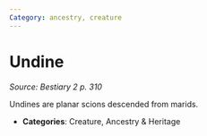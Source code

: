 ```yaml
---
Category: ancestry, creature
---
```

# Undine  
*Source: Bestiary 2 p. 310*  

Undines are planar scions descended from marids.

- **Categories**: Creature, Ancestry & Heritage